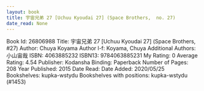 ```yaml
---
layout: book
title: 宇宙兄弟 27 [Uchuu Kyoudai 27] (Space Brothers,  no. 27)
date_read: None
---
```


Book Id: 26806988
Title: 宇宙兄弟 27 [Uchuu Kyoudai 27] (Space Brothers, #27)
Author: Chuya Koyama
Author l-f: Koyama, Chuya
Additional Authors: 小山宙哉
ISBN: 4063885232
ISBN13: 9784063885231
My Rating: 0
Average Rating: 4.54
Publisher: Kodansha
Binding: Paperback
Number of Pages: 208
Year Published: 2015
Date Read: 
Date Added: 2020/05/25
Bookshelves: kupka-wstydu
Bookshelves with positions: kupka-wstydu (#1453)

